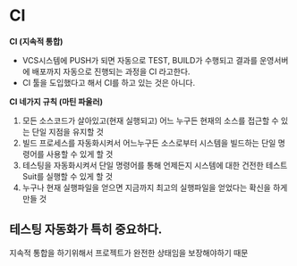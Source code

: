 # CI

**CI (지속적 통합)**

- VCS시스템에 PUSH가 되면 자동으로 TEST, BUILD가 수행되고 결과를 운영서버에 배포까지 자동으로 진행되는 과정을 CI 라고한다.
- CI 툴을 도입했다고 해서 CI를 하고 있는 것은 아니다.

**CI 네가지 규칙 (마틴 파울러)**

1. 모든 소스코드가 살아있고(현재 실행되고) 어느 누구든 현재의 소스를 접근할 수 있는 단일 지점을 유지할 것
2. 빌드 프로세스를 자동화시켜서 어느누구든 소스로부터 시스템을 빌드하는 단일 명령어를 사용할 수 있게 할 것
3. 테스팅을 자동화시켜서 단일 명령어를 통해 언제든지 시스템에 대한 건전한 테스트 Suit를 실행할 수 있게 할 것
4. 누구나 현재 실행파일을 얻으면 지금까지 최고의 실행파일을 얻었다는 확신을 하게 만들 것

## 테스팅 자동화가 특히 중요하다.

지속적 통합을 하기위해서 프로젝트가 완전한 상태임을 보장해야하기 때문